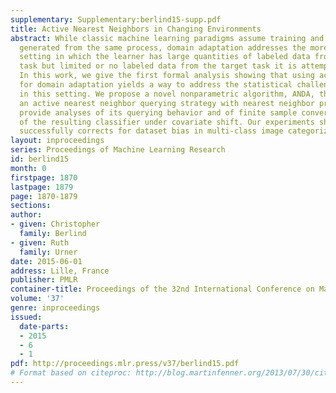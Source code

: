 ```yaml
---
supplementary: Supplementary:berlind15-supp.pdf
title: Active Nearest Neighbors in Changing Environments
abstract: While classic machine learning paradigms assume training and test data are
  generated from the same process, domain adaptation addresses the more realistic
  setting in which the learner has large quantities of labeled data from some source
  task but limited or no labeled data from the target task it is attempting to learn.
  In this work, we give the first formal analysis showing that using active learning
  for domain adaptation yields a way to address the statistical challenges inherent
  in this setting. We propose a novel nonparametric algorithm, ANDA, that combines
  an active nearest neighbor querying strategy with nearest neighbor prediction. We
  provide analyses of its querying behavior and of finite sample convergence rates
  of the resulting classifier under covariate shift. Our experiments show that ANDA
  successfully corrects for dataset bias in multi-class image categorization.
layout: inproceedings
series: Proceedings of Machine Learning Research
id: berlind15
month: 0
firstpage: 1870
lastpage: 1879
page: 1870-1879
sections: 
author:
- given: Christopher
  family: Berlind
- given: Ruth
  family: Urner
date: 2015-06-01
address: Lille, France
publisher: PMLR
container-title: Proceedings of the 32nd International Conference on Machine Learning
volume: '37'
genre: inproceedings
issued:
  date-parts:
  - 2015
  - 6
  - 1
pdf: http://proceedings.mlr.press/v37/berlind15.pdf
# Format based on citeproc: http://blog.martinfenner.org/2013/07/30/citeproc-yaml-for-bibliographies/
---
```

